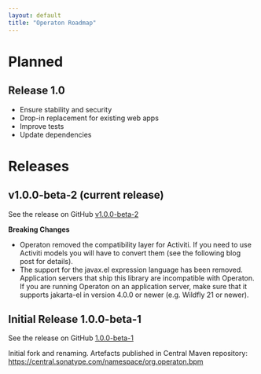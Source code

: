 ```yaml
---
layout: default
title: "Operaton Roadmap"
---
```


# Planned
## Release 1.0

- Ensure stability and security
- Drop-in replacement for existing web apps
- Improve tests
- Update dependencies


# Releases
##  v1.0.0-beta-2 (current release)
See the release on GitHub [v1.0.0-beta-2](https://github.com/operaton/operaton/releases/tag/v1.0.0-beta-2)

**Breaking Changes**

- Operaton removed the compatibility layer for Activiti. If you need to use Activiti models you will
  have to convert them (see the following blog post for details).
- The support for the javax.el expression language has been removed. Application servers that ship
  this library are incompatible with Operaton. If you are running Operaton on an application server,
  make sure that it supports jakarta-el in version 4.0.0 or newer (e.g. Wildfly 21 or newer).


## Initial Release 1.0.0-beta-1
See the release on GitHub [1.0.0-beta-1](https://github.com/operaton/operaton/releases/tag/1.0.0-beta-1)

Initial fork and renaming. Artefacts published in Central Maven repository:
https://central.sonatype.com/namespace/org.operaton.bpm
